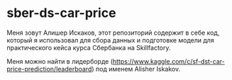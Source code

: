 # sber-ds-car-price

Меня зовут Алишер Искаков, этот репозиторий содержит в себе код, который я использовал для сбора данных и подготовке модели для практического кейса курса Сбербанка на Skillfactory. 

Меня можно найти в лидерборде (https://www.kaggle.com/c/sf-dst-car-price-prediction/leaderboard) под именем Alisher Iskakov.
